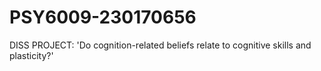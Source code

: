 # PSY6009-230170656
DISS PROJECT: 'Do cognition-related beliefs relate to cognitive skills and plasticity?'
